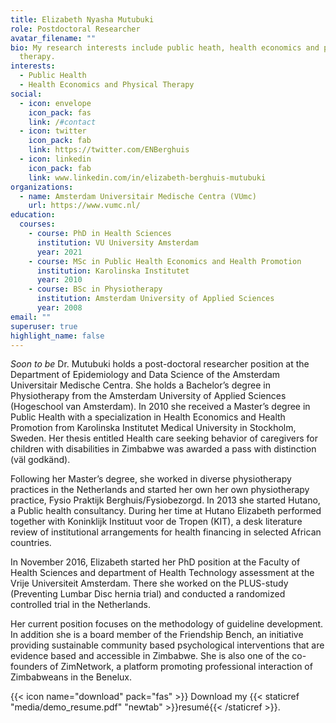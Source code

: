 ```yaml
---
title: Elizabeth Nyasha Mutubuki
role: Postdoctoral Researcher
avatar_filename: ""
bio: My research interests include public heath, health economics and physical
  therapy.
interests:
  - Public Health
  - Health Economics and Physical Therapy
social:
  - icon: envelope
    icon_pack: fas
    link: /#contact
  - icon: twitter
    icon_pack: fab
    link: https://twitter.com/ENBerghuis
  - icon: linkedin
    icon_pack: fab
    link: www.linkedin.com/in/elizabeth-berghuis-mutubuki
organizations:
  - name: Amsterdam Universitair Medische Centra (VUmc)
    url: https://www.vumc.nl/
education:
  courses:
    - course: PhD in Health Sciences
      institution: VU University Amsterdam
      year: 2021
    - course: MSc in Public Health Economics and Health Promotion
      institution: Karolinska Institutet
      year: 2010
    - course: BSc in Physiotherapy
      institution: Amsterdam University of Applied Sciences
      year: 2008
email: ""
superuser: true
highlight_name: false
---
```

*Soon to be* Dr. Mutubuki holds a post-doctoral researcher  position at the Department of Epidemiology and Data Science of the Amsterdam Universitair Medische Centra. She holds a Bachelor’s degree in Physiotherapy from the Amsterdam University of Applied Sciences (Hogeschool van Amsterdam). In 2010 she received a Master’s degree in Public Health with a specialization in Health Economics and Health Promotion from Karolinska Institutet Medical University in Stockholm, Sweden. Her thesis entitled Health care seeking behavior of caregivers for  children with disabilities in Zimbabwe was awarded a pass with distinction (väl godkänd).

Following her Master’s degree, she worked in diverse physiotherapy practices in the Netherlands and started her own her own physiotherapy practice, Fysio Praktijk Berghuis/Fysiobezorgd. In 2013 she started Hutano, a Public health consultancy. During her time at Hutano Elizabeth performed together with Koninklijk Instituut voor de Tropen (KIT), a desk literature review of institutional arrangements for health financing in selected African countries. 

In November 2016, Elizabeth started her PhD position at the Faculty of Health Sciences and department of Health Technology assessment at the Vrije Universiteit Amsterdam. There she worked on the PLUS-study (Preventing Lumbar Disc hernia trial) and conducted a randomized controlled trial in the Netherlands. 

Her current position focuses on the methodology of guideline development. In addition she is a board member of the Friendship Bench, an initiative providing sustainable community based psychological interventions that are evidence based and accessible in Zimbabwe. She is also one of the co-founders of ZimNetwork, a platform promoting professional interaction of Zimbabweans in the Benelux.

{{< icon name="download" pack="fas" >}} Download my {{< staticref "media/demo_resume.pdf" "newtab" >}}resumé{{< /staticref >}}.